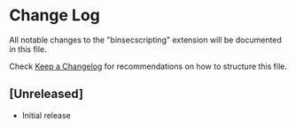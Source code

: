# Change Log

All notable changes to the "binsecscripting" extension will be documented in this file.

Check [Keep a Changelog](http://keepachangelog.com/) for recommendations on how to structure this file.

## [Unreleased]

- Initial release